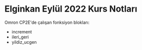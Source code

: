 # Elginkan Eylül 2022 Kurs Notları

Omron CP2E'de çalışan fonksiyon blokları: 

* increment
* ileri_geri
* yildiz_ucgen
